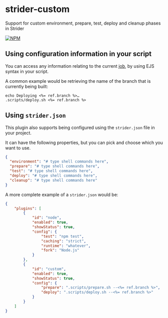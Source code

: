 # strider-custom

Support for custom environment, prepare, test, deploy and cleanup phases in Strider

[![NPM](https://nodei.co/npm/strider-custom.png?downloads=true&stars=true)](https://nodei.co/npm/strider-custom/)

## Using configuration information in your script
You can access any information relating to the current [job](https://github.com/Strider-CD/strider/blob/e578696039b96c55428864bc011985bf63b9385b/lib/models/job.js#L41), by using EJS syntax in your script.

A common example would be retrieving the name of the branch that is currently being built:

```shell
echo Deploying <%= ref.branch %>…
.scripts/deploy.sh <%= ref.branch %>
```

## Using `strider.json`
This plugin also supports being configured using the `strider.json` file in your project.

It can have the following properties, but you can pick and choose which you want to use.

```json
{
  "environment": "# type shell commands here",
  "prepare": "# type shell commands here",
  "test": "# type shell commands here",
  "deploy": "# type shell commands here",
  "cleanup": "# type shell commands here"
}
```

A more complete example of a `strider.json` would be:

```json
{
	"plugins": [
		{
			"id": "node",
			"enabled": true,
			"showStatus": true,
			"config": {
				"test": "npm test",
				"caching": "strict",
				"runtime": "whatever",
				"fork": "Node.js"
			}
		},
		{
			"id": "custom",
			"enabled": true,
			"showStatus": true,
			"config": {
				"prepare": ".scripts/prepare.sh --<%= ref.branch %>",
				"deploy": ".scripts/deploy.sh --<%= ref.branch %>"
			}
		}
	]
}
```